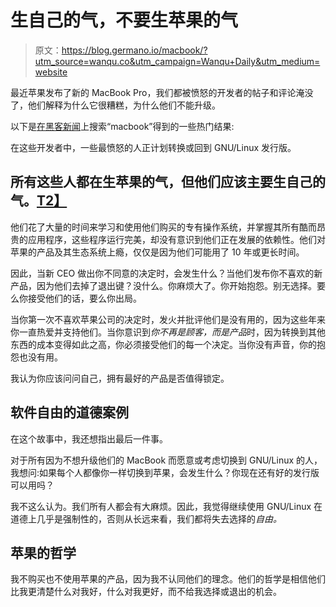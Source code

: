 # 生自己的气，不要生苹果的气

> 原文：<https://blog.germano.io/macbook/?utm_source=wanqu.co&utm_campaign=Wanqu+Daily&utm_medium=website>

最近苹果发布了新的 MacBook Pro，我们都被愤怒的开发者的帖子和评论淹没了，他们解释为什么它很糟糕，为什么他们不能升级。

以下是[在黑客新闻](https://hn.algolia.com/?query=macbook&sort=byPopularity&prefix&page=0&dateRange=pastMonth&type=story)上搜索“macbook”得到的一些热门结果:

在这些开发者中，一些最愤怒的人正计划转换或回到 GNU/Linux 发行版。

## 所有这些人都在生苹果的气，但他们应该主要生自己的气。[T2】](#all-these-people-are-angry-with-apple-but-they-should-be-angry-mostly-with-themselves)

他们花了大量的时间来学习和使用他们购买的专有操作系统，并掌握其所有酷而昂贵的应用程序，这些程序运行完美，却没有意识到他们正在发展的依赖性。他们对苹果的产品及其生态系统上瘾，仅仅是因为他们可能用了 10 年或更长时间。

因此，当新 CEO 做出你不同意的决定时，会发生什么？当他们发布你不喜欢的新产品，因为他们去掉了退出键？没什么。你麻烦大了。你开始抱怨。别无选择。要么你接受他们的话，要么你出局。

当你第一次不喜欢苹果公司的决定时，发火并批评他们是没有用的，因为这些年来你一直热爱并支持他们。当你意识到*你不再是顾客，而是产品*时，因为转换到其他东西的成本变得如此之高，你必须接受他们的每一个决定。当你没有声音，你的抱怨也没有用。

我认为你应该问问自己，拥有最好的产品是否值得锁定。

## 软件自由的道德案例[](#the-moral-case-for-freedom-in-software)

在这个故事中，我还想指出最后一件事。

对于所有因为不想升级他们的 MacBook 而愿意或考虑切换到 GNU/Linux 的人，我想问:如果每个人都像你一样切换到苹果，会发生什么？你现在还有好的发行版可以用吗？

我不这么认为。我们所有人都会有大麻烦。因此，我觉得继续使用 GNU/Linux 在道德上几乎是强制性的，否则从长远来看，我们都将失去选择的*自由。*

## 苹果的哲学[](#apples-philosophy)

我不购买也不使用苹果的产品，因为我不认同他们的理念。他们的哲学是相信他们比我更清楚什么对我好，什么对我更好，而不给我选择或退出的机会。